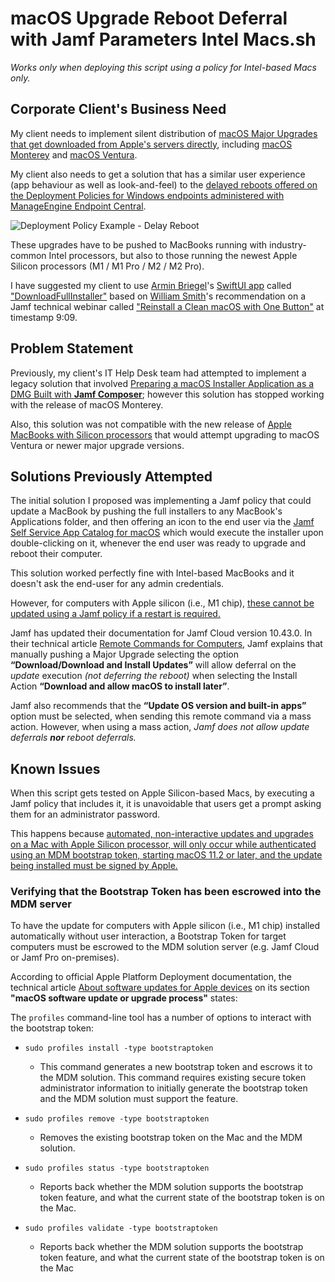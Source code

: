# macOS Upgrade Reboot Deferral with Jamf Parameters Intel Macs.sh

_Works only when deploying this script using a policy for Intel-based Macs only._

## Corporate Client's Business Need

My client needs to implement silent distribution of [macOS Major Upgrades that get downloaded from Apple's servers directly](https://docs.jamf.com/technical-papers/jamf-pro/deploying-macos-upgrades/10.34.0/Downloading_a_macOS_Installer_Application_from_Apple.html), including [macOS Monterey](https://support.apple.com/en-us/HT212585) and [macOS Ventura](https://support.apple.com/en-us/HT213268).

My client also needs to get a solution that has a similar user experience (app behaviour as well as look-and-feel) to the [delayed reboots offered on the Deployment Policies for Windows endpoints administered with ManageEngine Endpoint Central](https://www.manageengine.com/products/desktop-central/help/configuring_desktop_central/configuring_deployment_templates.html).

![Deployment Policy Example - Delay Reboot](https://www.manageengine.com/products/desktop-central/help/images/deployment-policy-4.png)

These upgrades have to be pushed to MacBooks running with industry-common Intel processors, but also to those running the newest Apple Silicon processors (M1 / M1 Pro / M2 / M2 Pro).

I have suggested my client to use [Armin Briegel](https://www.linkedin.com/in/armin-briegel/)'s [SwiftUI app](https://scriptingosx.com/2021/06/download-full-installer/) called ["DownloadFullInstaller"](https://github.com/scriptingosx/DownloadFullInstaller) based on [William Smith](https://www.linkedin.com/in/talkingmoose/)'s recommendation on a Jamf technical webinar called ["Reinstall a Clean macOS with One Button"](https://www.youtube.com/watch?v=UtdPLbpREtM&t=549) at timestamp 9:09.

## Problem Statement

Previously, my client's IT Help Desk team had attempted to implement a legacy solution that involved [Preparing a macOS Installer Application as a DMG Built with **Jamf Composer**](https://docs.jamf.com/technical-papers/jamf-pro/deploying-macos-upgrades/10.34.0/Preparing_a_macOS_Installer_Application_as_a_DMG_built_with_Composer.html); however this solution has stopped working with the release of macOS Monterey.

Also, this solution was not compatible with the new release of [Apple MacBooks with Silicon processors](https://support.apple.com/en-us/HT211814) that would attempt upgrading to macOS Ventura or newer major upgrade versions.

## Solutions Previously Attempted

The initial solution I proposed was implementing a Jamf policy that could update a MacBook by pushing the full installers to any MacBook's Applications folder, and then offering an icon to the end user via the [Jamf Self Service App Catalog for macOS](https://learn.jamf.com/bundle/jamf-pro-documentation-current/page/Jamf_Self_Service_for_macOS.html) which would execute the installer upon double-clicking on it, whenever the end user was ready to upgrade and reboot their computer.

This solution worked perfectly fine with Intel-based MacBooks and it doesn't ask the end-user for any admin credentials.

However, for computers with Apple silicon (i.e., M1 chip), [these cannot be updated using a Jamf policy if a restart is required.](https://learn.jamf.com/bundle/jamf-pro-documentation-current/page/Running_Software_Update_Using_a_Policy.html)

Jamf has updated their documentation for Jamf Cloud version 10.43.0. In their technical article [Remote Commands for Computers](https://learn.jamf.com/bundle/jamf-pro-documentation-current/page/Remote_Commands_for_Computers.html), Jamf explains that manually pushing a Major Upgrade selecting the option **“Download/Download and Install Updates”** will allow deferral on the _update_ execution _(not deferring the reboot)_ when selecting the Install Action **“Download and allow macOS to install later”**.

Jamf also recommends that the **“Update OS version and built-in apps”** option must be selected, when sending this remote command via a mass action.
However, when using a mass action, _Jamf does not allow update deferrals **nor** reboot deferrals._

## Known Issues

When this script gets tested on Apple Silicon-based Macs, by executing a Jamf policy that includes it,
it is unavoidable that users get a prompt asking them for an administrator password.

This happens because [automated, non-interactive updates and upgrades on a Mac with Apple Silicon processor,
will only occur while authenticated using an MDM bootstrap token, starting macOS 11.2 or later, and the update being installed must be signed by Apple.](https://support.apple.com/guide/deployment/about-software-updates-depc4c80847a/web)

### Verifying that the Bootstrap Token has been escrowed into the MDM server

To have the update for computers with Apple silicon (i.e., M1 chip) installed automatically without user interaction,
a Bootstrap Token for target computers must be escrowed to the MDM solution server (e.g. Jamf Cloud or Jamf Pro on-premises).

According to official Apple Platform Deployment documentation, the technical article [About software updates for Apple devices](https://support.apple.com/guide/deployment/about-software-updates-depc4c80847a/web) on its section **"macOS software update or upgrade process"** states:

The `profiles` command-line tool has a number of options to interact with the bootstrap token:

* `sudo profiles install -type bootstraptoken`

  * This command generates a new bootstrap token and escrows it to the MDM solution. This command requires existing secure token administrator information to initially generate the bootstrap token and the MDM solution must support the feature.

* `sudo profiles remove -type bootstraptoken`

  * Removes the existing bootstrap token on the Mac and the MDM solution.

* `sudo profiles status -type bootstraptoken`

  * Reports back whether the MDM solution supports the bootstrap token feature, and what the current state of the bootstrap token is on the Mac.

* `sudo profiles validate -type bootstraptoken`

  * Reports back whether the MDM solution supports the bootstrap token feature, and what the current state of the bootstrap token is on the Mac
